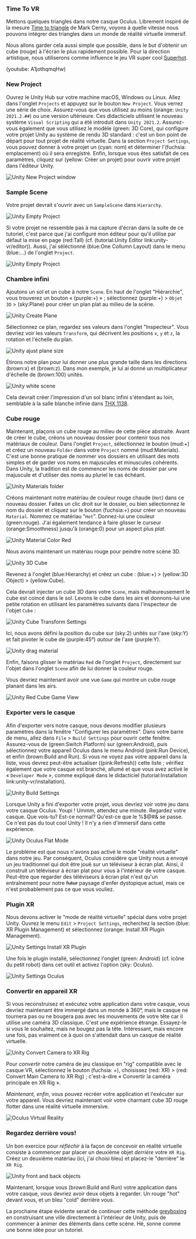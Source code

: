 ### Time To VR
Mettons quelques triangles dans notre casque Oculus. Librement inspiré de la mesure [Time to triangle](https://www.youtube.com/watch?v=ph8LyNIT9sg&t=162s) de Mark Cerny, voyons à quelle vitesse nous pouvons intégrer des triangles dans un monde de réalité virtuelle immersif.

Nous allons garder cela aussi simple que possible, dans le but d'obtenir un cube (rouge) à l'écran le plus rapidement possible. Pour la direction artistique, nous utiliserons comme influence le jeu VR super cool [Superhot](https://superhotgame.com).

(youtube: A1jothqmqHw)

### New Project
Ouvrez le Unity Hub sur votre machine macOS, Windows ou Linux. Allez dans l'onglet `Projects` et appuyez sur le bouton `New Project`. Vous verrez une série de choix. Assurez-vous que vous utilisez au moins (orange: `Unity 2021.2.##`) ou une version ultérieure. Ces didacticiels utilisent le nouveau système `Visual Scripting` qui a été introduit dans `Unity 2021.2`. Assurez-vous également que vous utilisez le modèle (green: 3D Core), qui configure votre projet Unity au système de rendu 3D standard : c'est un bon point de départ pour tout projet de réalité virtuelle. Dans la section `Project Settings`, vous pouvez donner à votre projet un (cyan: nom) et déterminer l'(fuchsia: emplacement) où il sera enregistré. Enfin, lorsque vous êtes satisfait de ces paramètres, cliquez sur (yellow: Créer un projet) pour ouvrir votre projet dans l'éditeur Unity.

![Unity New Project window](unity-new-project-window.jpg)

### Sample Scene
Votre projet devrait s'ouvrir avec un `SampleScene` dans `Hierarchy`.

![Unity Empty Project](unity-empty-project-default.png)

Si votre projet ne ressemble pas à ma capture d'écran dans la suite de ce tutoriel, c'est parce que j'ai configuré mon éditeur pour qu'il utilise par défaut la mise en page (red:Tall) (cf. (tutorial:Unity Editor link:unity-vr/editor)). Aussi, j'ai séléctionné (blue:One Collumn Layout) dans le menu (blue:…) de l'onglet `Project`.

![Unity Empty Project](unity-empty-project.png)

### Chambre infini
Ajoutons un sol et un cube à notre `Scene`. En haut de l'onglet "Hiérarchie", vous trouverez un bouton «&nbsp;(purple:+)&nbsp;» ; sélectionnez (purple:+)&nbsp;> `Objet 3D`&nbsp;> (sky:Plane) pour créer un plan plat au milieu de la scène.

![Unity Create Plane](unity-create-plane.png)

Sélectionnez ce plan, regardez ses valeurs dans l'onglet "Inspecteur". Vous devriez voir les valeurs `Transform`, qui décrivent les positions `x`, `y` et `z`, la rotation et l'échelle du plan.

![Unity ajust plane size](unity-plane-100-1-100.png)

Étirons notre plan pour lui donner une plus grande taille dans les directions (brown:x) et (brown:z). Dans mon exemple, je lui ai donné un multiplicateur d'échelle de (brown:100) unités.

![Unity white scene](unity-white-scene.png)

Cela devrait créer l'impression d'un sol blanc infini s'étendant au loin, semblable à la salle blanche infinie dans [THX 1138](https://www.youtube.com/watch?v=nkQAhpLBok8).

### Cube rouge
Maintenant, plaçons un cube rouge au milieu de cette pièce abstraite. Avant de créer le cube, créons un nouveau dossier pour contenir tous nos matériaux de couleur. Dans l'onglet `Project`, sélectionnez le bouton (mud:+) et créez un nouveau `Folder` dans votre `Project` nommé (mud:Materials). C'est une bonne pratique de nommer vos dossiers en utilisant des mots simples et de garder vos noms en majuscules et minuscules cohérents. Dans Unity, la tradition est de commencer les noms de dossier par une majuscule et d'utiliser des noms au pluriel le cas échéant.

![Unity Materials folder](unity-materials-folder.png)

Créons maintenant notre matériau de couleur rouge chaude (`Hot`) dans ce nouveau dossier. Faites un clic droit sur le dossier, ou bien sélectionnez le nom du dossier et cliquez sur le bouton (fuchsia:+) pour créer un nouveau `Material`. Nommez ce matériau "`Hot`". Donnez-lui une couleur (green:rouge). J'ai également tendance à faire glisser le curseur (orange:Smoothness) jusqu'à (orange:0) pour un aspect plus *plat*.

![Unity Material Color Red](unity-material-color-hot.png)

Nous avons maintenant un matériau rouge pour peindre notre scène 3D.

![Unity 3D Cube](unity-create-cube.png)

Revenez à l'onglet (blue:Hierarchy) et créez un cube : (blue:+) > (yellow:3D Object) > (yellow:Cube).

Cela devrait injecter un cube 3D dans votre `Scene`, mais malheureusement le cube est coincé dans le sol. Levons le cube dans les airs et donnons-lui une petite rotation en utilisant les paramètres suivants dans l'inspecteur de l'objet `Cube` :

![Unity Cube Transform Settings](unity-3d-cube-transform.png)

Ici, nous avons défini la position du cube sur (sky:2) unités sur l'axe (sky:Y) et fait pivoter le cube de (purple:45°) *autour* de l'axe (purple:Y).

![Unity drag material](unity-drag-material.png)

Enfin, faisons glisser le matériau `Red` de l'onglet `Project`, directement sur l'objet dans l'onglet `Scene` afin de lui donner la couleur rouge.

Vous devriez maintenant avoir une vue `Game` qui montre un cube rouge planant dans les airs.

![Unity Red Cube Game View](unity-hot-cube-game-view.png)

### Exporter vers le casque
Afin d'exporter vers notre casque, nous devons modifier plusieurs paramètres dans la fenêtre "Configurer les paramètres". Dans votre barre de menu, allez dans `File` > `Build Settings` pour ouvrir cette fenêtre. Assurez-vous de (green:Switch Platform) sur (green:Android), puis sélectionnez votre appareil Oculus dans le menu Android (pink:Run Device), et enfin (brown:Build and Run). Si vous ne voyez pas votre appareil dans la liste, vous devrez peut-être actualiser ((pink:Refresh)) cette liste ; vérifiez également que votre casque est branché, allumé et que vous avez activé le « `Developer Mode` », comme expliqué dans le didacticiel (tutorial:Installation link:unity-vr/installation).

![Unity Build Settings](unity-build-settings.png)

Lorsque Unity a fini d'exporter votre projet, vous devriez voir votre jeu dans votre casque Oculus. Youpi ! Ummm, attendez une minute. Regardez votre casque. Que vois-tu? Est-ce normal? Qu'est-ce que le %$@#& se passe. Ce n'est pas du tout cool Unity ! Il n'y a rien d'immersif dans cette expérience.

![Unity Oculus Flat Mode](unity-oculus-flat-mode.png)

Le problème est que nous n'avons pas activé le mode "réalité virtuelle" dans notre jeu. Par conséquent, Oculus considère que Unity nous a envoyé un jeu traditionnel qui doit être joué sur un téléviseur à écran plat. Ainsi, il construit un téléviseur à écran plat pour vous à l'intérieur de votre casque. Peut-être que regarder des téléviseurs à écran plat n'est qu'un entraînement pour notre ~~futur~~ paysage d'enfer dystopique actuel, mais ce n'est probablement pas ce que vous vouliez.

### Plugin XR
Nous devons activer le "mode de réalité virtuelle" spécial dans votre projet Unity. Ouvrez le menu `Edit` > `Project Settings`, recherchez la section (blue: XR Plugin Management) et sélectionnez (orange: Install XR Plugin Management).

![Unity Settings Install XR Plugin](unity-settings-xr-plugin.png)

Une fois le plugin installé, sélectionnez l'onglet (green: Android) (cf. icône du petit robot) dans cet outil et activez l'option (sky: Oculus).

![Unity Settings Oculus](unity-settings-android-oculus.png)

### Convertir en appareil XR
Si vous reconstruisez et exécutez votre application dans votre casque, vous devriez maintenant être immergé dans un monde à 360°, mais le casque ne tournera pas ou ne bougera pas avec les mouvements de votre tête car il utilise une caméra 3D classique. C'est une expérience étrange. Essayez-le si vous le souhaitez, mais ne bougez pas la tête. Intéressant, mais encore une fois, pas vraiment ce à quoi on s'attendait dans un casque de réalité virtuelle.

![Unity Convert Camera to XR Rig](unity-convert-to-xr-rig.png)

Pour *convertir* notre caméra de jeu classique en "rig" compatible avec le casque VR, sélectionnez le bouton (fuchsia: +), choisissez (red: XR) > (red: Convert Main Camera to XR Rig) ; c'est-à-dire « Convertir la caméra principale en XR Rig ».

*Maintenant, enfin*, vous pouvez recréer votre application et l'exécuter sur votre appareil. Vous devriez maintenant voir votre charmant cube 3D rouge flotter dans une réalité virtuelle immersive.

![Oculus Virtual Reality](oculus-hello-xr.png)

### Regardez derrière vous!
Un bon exercice pour *réfléchir* à la façon de concevoir en réalité virtuelle consiste à commencer par placer un deuxième objet *derrière* votre `XR Rig`. Créez un deuxième matériau (ici, j'ai choisi bleu) et placez-le "derrière" le `XR Rig`.

![Unity front and back objects](unity-vr-front-back-objects.png)

Maintenant, lorsque vous (brown:Build and Run) votre application dans votre casque, vous devriez avoir deux objets à regarder. Un rouge "hot" devant vous, et un bleu "cold" derrière vous.

La prochaine étape évidente serait de continuer cette méthode [greyboxing](https://www.youtube.com/watch?v=dYBOBgfcTgY) en construisant une ville directement à l'intérieur de Unity, puis de commencer à animer des éléments dans cette scène. Hé, sonne comme une bonne idée pour un tutoriel.